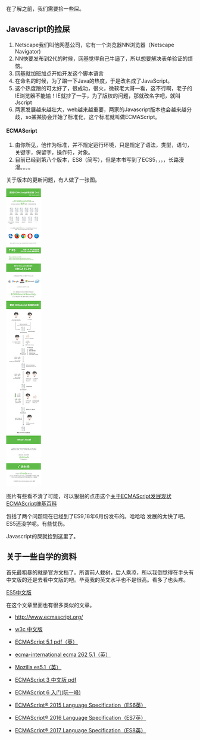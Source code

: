 在了解之前，我们需要捡一些屎。

## Javascript的捡屎

1. Netscape我们叫他网基公司，它有一个浏览器NN浏览器（Netscape Navigator)
2. NN快要发布到2代的时候，网基觉得自己牛逼了，所以想要解决表单验证的烦恼。
3. 网基就加班加点开始开发这个脚本语言
4. 在命名的时候，为了蹭一下Java的热度，于是改名成了JavaScript。
5. 这个热度蹭的可太好了，很成功，很火，微软老大哥一看，这不行啊，老子的IE浏览器不能输！IE就抄了一手，为了版权的问题，那就改名字吧，就叫Jscript
6. 两家发展越来越壮大，web越来越重要，两家的Javascript版本也会越来越分歧，so某某协会开始了标准化，这个标准就叫做ECMAScript。

#### ECMAScript

1. 由你所见，他作为标准，并不规定运行环境，只是规定了语法，类型，语句，关键字，保留字，操作符，对象。
2. 目前已经到第八个版本，ES8（简写），但是本书写到了ECS5，，，，长路漫漫。。。。

关于版本的更新问题，有人做了一张图。

![2648641322-5a3f57b7a03bf_articlex](assets\2648641322-5a3f57b7a03bf_articlex.jpg)

图片有些看不清了可能，可以狠狠的点击这个[关于ECMAScript发展现状](https://www.css88.com/archives/9925)     [ECMAScript维基百科](https://www.css88.com/archives/9925)

包括了两个问题现在已经到了ES9,18年6月份发布的。哈哈哈 发展的太快了吧。ES5还没学呢。有些忧伤。

Javascript的屎就捡到这里了。

## 关于一些自学的资料

首先最粗暴的就是官方文档了。所谓前人栽树，后人乘凉，所以我倒觉得在手头有中文版的还是去看中文版的吧。毕竟我的英文水平也不是很高。看多了也头疼。

[ES5中文版](http://yanhaijing.com/es5/#null)

在这个文章里面也有很多类似的文章。

- <http://www.ecmascript.org/>

- [w3c 中文版](https://www.w3.org/html/ig/zh/wiki/ES5)

- [ECMAScript 5.1 pdf（英）](http://yanhaijing.com/es5/Ecma-262.pdf)

- [ecma-international ecma 262 5.1（英）](http://www.ecma-international.org/ecma-262/5.1/index.html)

- [Mozilla es5.1（英）](https://people.mozilla.org/~jorendorff/es5.1-final.html)

- [ECMAScript 3 中文版 pdf](http://yanhaijing.com/es5/ECMAScript%E8%A7%84%E8%8C%83-%E7%AC%AC%E4%B8%89%E7%89%88_%E4%B8%AD%E6%96%87%E7%89%88.pdf)

- [ECMAScript 6 入门(阮一峰)](http://es6.ruanyifeng.com/)

- [ECMAScript® 2015 Language Specification（ES6英）](http://www.ecma-international.org/ecma-262/6.0/)

- [ECMAScript® 2016 Language Specification（ES7英）](http://www.ecma-international.org/ecma-262/7.0/index.html)

- [ECMAScript® 2017 Language Specification（ES8英）](http://www.ecma-international.org/ecma-262/8.0/index.html)






